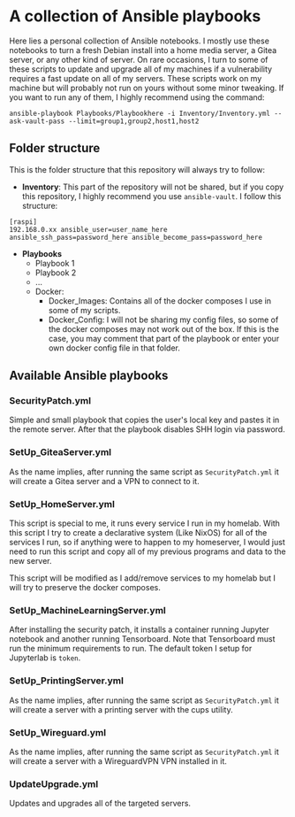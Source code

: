 # A collection of Ansible playbooks

Here lies a personal collection of Ansible notebooks. I mostly use these notebooks to turn a fresh Debian install into a home media server, a Gitea server, or any other kind of server. On rare occasions, I turn to some of these scripts to update and upgrade all of my machines if a vulnerability requires a fast update on all of my servers. These scripts work on my machine but will probably not run on yours without some minor tweaking. If you want to run any of them, I highly recommend using the command:

```
ansible-playbook Playbooks/Playbookhere -i Inventory/Inventory.yml --ask-vault-pass --limit=group1,group2,host1,host2
```

## Folder structure

This is the folder structure that this repository will always try to follow:

- **Inventory**:  This part of the repository will not be shared, but if you copy this repository, I highly recommend you use `ansible-vault`. I follow this structure:
```
[raspi]
192.168.0.xx ansible_user=user_name_here ansible_ssh_pass=password_here ansible_become_pass=password_here
```
- **Playbooks**
    - Playbook 1
    - Playbook 2
    - ...
    - Docker:
        - Docker_Images: Contains all of the docker composes I use in some of my scripts.
        - Docker_Config: I will not be sharing my config files, so some of the docker composes may not work out of the box. If this is the case, you may comment that part of the playbook or enter your own docker config file in that folder.


## Available Ansible playbooks

### SecurityPatch.yml

Simple and small playbook that copies the user's local key and pastes it in the remote server. After that the playbook disables SHH login via password.

### SetUp_GiteaServer.yml

As the name implies, after running the same script as `SecurityPatch.yml` it will create a Gitea server and a VPN to connect to it.

### SetUp_HomeServer.yml

This script is special to me, it runs every service I run in my homelab. With this script I try to create a declarative system (Like NixOS) for all of the services I run, so if anything were to happen to my homeserver, I would just need to run this script and copy all of my previous programs and data to the new server.

This script will be modified as I add/remove services to my homelab but I will try to preserve the docker composes.

### SetUp_MachineLearningServer.yml

After installing the security patch, it installs a container running Jupyter notebook and another running Tensorboard. Note that Tensorboard must run the minimum requirements to run. The default token I setup for Jupyterlab is `token`.

### SetUp_PrintingServer.yml

As the name implies, after running the same script as `SecurityPatch.yml` it will create a server with a printing server with the cups utility.

### SetUp_Wireguard.yml

As the name implies, after running the same script as `SecurityPatch.yml` it will create a server with a WireguardVPN VPN installed in it.

### UpdateUpgrade.yml

Updates and upgrades all of the targeted servers.



